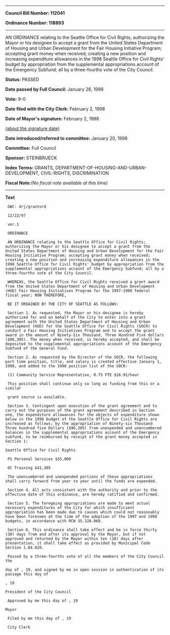 

********

**Council Bill Number: 112041**
   
**Ordinance Number: 118893**
********

 AN ORDINANCE relating to the Seattle Office for Civil Rights; authorizing the Mayor or his designee to accept a grant from the United States Department of Housing and Urban Development for the Fair Housing Initiative Program; accepting grant money when received; creating a new position and increasing expenditure allowances in the 1998 Seattle Office for Civil Rights' budget by appropriation from the supplemental appropriations account of the Emergency Subfund; all by a three-fourths vote of the City Council.

**Status:** PASSED
   
**Date passed by Full Council:** January 26, 1998
   
**Vote:** 9-0
   
**Date filed with the City Clerk:** February 2, 1998
   
**Date of Mayor's signature:** February 2, 1998
   
[(about the signature date)](/~public/approvaldate.htm)
   
   
   
**Date introduced/referred to committee:** January 20, 1998
   
**Committee:** Full Council
   
**Sponsor:** STEINBRUECK
   
   
**Index Terms:** GRANTS, DEPARTMENT-OF-HOUSING-AND-URBAN-DEVELOPMENT, CIVIL-RIGHTS, DISCRIMINATION

**Fiscal Note:**_(No fiscal note available at this time)_

********

**Text**
   
```
 GWC: drj/grantord

 12/22/97

 ver.1

 ORDINANCE

 AN ORDINANCE relating to the Seattle Office for Civil Rights; authorizing the Mayor or his designee to accept a grant from the United States Department of Housing and Urban Development for the Fair Housing Initiative Program; accepting grant money when received; creating a new position and increasing expenditure allowances in the 1998 Seattle Office for Civil Rights' budget by appropriation from the supplemental appropriations account of the Emergency Subfund; all by a three-fourths vote of the City Council.

 WHEREAS, the Seattle Office for Civil Rights received a grant award from the United States Department of Housing and Urban Development (HUD) Fair Housing Initiatives Program for the 1997-1998 federal fiscal year; NOW THEREFORE,

 BE IT ORDAINED BY THE CITY OF SEATTLE AS FOLLOWS:

 Section 1. As requested, the Mayor or his designee is hereby authorized for and on behalf of the City to enter into a grant agreement with the United States Department of Housing and Urban Development (HUD) for the Seattle Office for Civil Rights (SOCR) to conduct a Fair Housing Initiatives Program and to accept the grant award in the amount of Ninety-Six Thousand, Three Hundred Five dollars ($96,305). The money when received, is hereby accepted, and shall be deposited to the supplemental appropriations account of the Emergency Subfund of the General Fund.

 Section 2. As requested by the Director of the SOCR, the following part time position, title, and salary is created effective January 1, 1998, and added to the 1998 position list of the SOCR:

 (1) Community Service Representative, 0.75 FTE $16.91/hour

 This position shall continue only so long as funding from this or a similar

 grant source is available.

 Section 3. Contingent upon execution of the grant agreement and to carry out the purposes of the grant agreement described in Section one, the expenditure allowances for the objects of expenditure shown below in the 1998 budget of the Seattle Office for Civil Rights are increased as follows; by the appropriation of Ninety-six Thousand Three hundred five Dollars ($96,305) from unexpended and unencumbered balances in the supplemental appropriations account of the Emergency subfund, to be reimbursed by receipt of the grant money accepted in Section 1:

Seattle Office for Civil Rights

 PS Personal Services $55,000

 OC Training $41,305

 The unencumbered and unexpended portions of these appropriations shall carry forward from year to year until the funds are expended.

 Section 4. All acts consistent with the authority and prior to the effective date of this ordinance, are hereby ratified and confirmed.

 Section 5. The foregoing appropriations are made to meet actual necessary expenditures of the City for which insufficient appropriation has been made due to causes which could not reasonably have been foreseen at the time of the adoption of the 1997 and 1998 budgets, in accordance with RCW 35.32A.060.

 Section 6. This ordinance shall take effect and be in force thirty (30) days from and after its approval by the Mayor, but if not approved and returned by the Mayor within ten (10) days after presentation, it shall take effect as provided by Municipal Code Section 1.04.020.

 Passed by a three-fourths vote of all the members of the City Council the

day of , 19, and signed by me in open session in authentication of its passage this day of

, 19

President of the City Council

 Approved by me this day of , 19

Mayor

 Filed by me this day of , 19

 City Clerk

```
